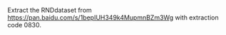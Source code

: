 Extract the RNDdataset from https://pan.baidu.com/s/1bepIUH349k4MupmnBZm3Wg with extraction code 0830.